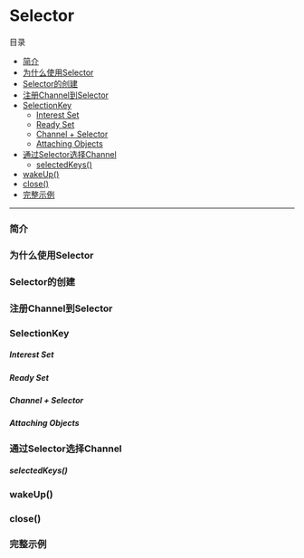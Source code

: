 # Selector

目录
- [简介](#简介)
- [为什么使用Selector](#为什么使用selector)
- [Selector的创建](#selector的创建)
- [注册Channel到Selector](#注册channel到selector)
- [SelectionKey](#selectionkey)
  - [Interest Set](#interest-set)
  - [Ready Set](#ready-set)
  - [Channel + Selector](#channel--selector)
  - [Attaching Objects](#attaching-objects)
- [通过Selector选择Channel](#通过selector选择channel)
  - [selectedKeys()](#selectedkeys)
- [wakeUp()](#wakeup)
- [close()](#close)
- [完整示例](#完整示例)

<hr>

### 简介

### 为什么使用Selector


### Selector的创建

### 注册Channel到Selector

### SelectionKey

##### Interest Set

##### Ready Set

##### Channel + Selector

##### Attaching Objects

### 通过Selector选择Channel

##### selectedKeys()

### wakeUp()

### close()

### 完整示例
